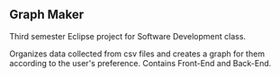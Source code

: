 ## Graph Maker 

Third semester Eclipse project for Software Development class.

Organizes data collected from csv files and creates a graph for them according to the user's preference.
Contains Front-End and Back-End.


